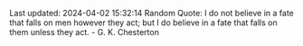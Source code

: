 Last updated: 2024-04-02 15:32:14
Random Quote: I do not believe in a fate that falls on men however they act; but I do believe in a fate that falls on them unless they act. - G. K. Chesterton